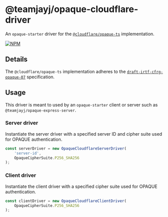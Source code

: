 # @teamjayj/opaque-cloudflare-driver

An `opaque-starter` driver for the [`@cloudflare/opaque-ts`](https://github.com/cloudflare/opaque-ts/) implementation.

[![NPM](https://nodei.co/npm/@teamjayj/opaque-cloudflare-driver.png)](https://www.npmjs.com/package/@teamjayj/opaque-cloudflare-driver)

## Details

The `@cloudflare/opaque-ts` implementation adheres to the [`draft-irtf-cfrg-opaque-07`](https://datatracker.ietf.org/doc/html/draft-irtf-cfrg-opaque-07) specification.

## Usage

This driver is meant to used by an `opaque-starter` client or server such as `@teamjayj/opaque-express-server`.

### Server driver

Instantiate the server driver with a specified server ID and cipher suite used for OPAQUE authentication.

```typescript
const serverDriver = new OpaqueCloudflareServerDriver(
    'server-id',
    OpaqueCipherSuite.P256_SHA256
);
```

### Client driver

Instantiate the client driver with a specified cipher suite used for OPAQUE authentication.

```typescript
const clientDriver = new OpaqueCloudflareClientDriver(
    OpaqueCipherSuite.P256_SHA256
);
```
